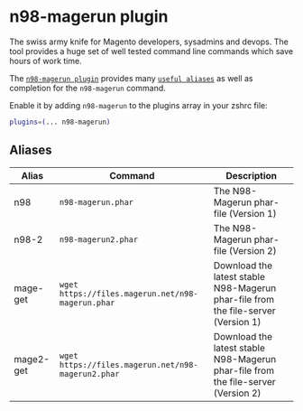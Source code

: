 # n98-magerun plugin

The swiss army knife for Magento developers, sysadmins and devops. The tool
provides a huge set of well tested command line commands which save hours of
work time.

The [`n98-magerun plugin`](https://github.com/netz98/n98-magerun) provides many
[`useful aliases`](#aliases) as well as completion for the `n98-magerun` command.

Enable it by adding `n98-magerun` to the plugins array in your zshrc file:

```zsh
plugins=(... n98-magerun)
```

## Aliases

| Alias     | Command                                            | Description                                                                       |
| --------- | -------------------------------------------------- | --------------------------------------------------------------------------------- |
| n98       | `n98-magerun.phar`                                 | The N98-Magerun phar-file (Version 1)                                             |
| n98-2     | `n98-magerun2.phar`                                | The N98-Magerun phar-file (Version 2)                                             |
| mage-get  | `wget https://files.magerun.net/n98-magerun.phar`  | Download the latest stable N98-Magerun phar-file from the file-server (Version 1) |
| mage2-get | `wget https://files.magerun.net/n98-magerun2.phar` | Download the latest stable N98-Magerun phar-file from the file-server (Version 2) |
